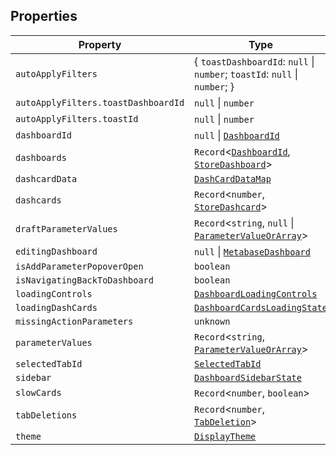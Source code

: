 ## Properties

| Property | Type |
| ------ | ------ |
| <a id="autoapplyfilters"></a> `autoApplyFilters` | \{ `toastDashboardId`: `null` \| `number`; `toastId`: `null` \| `number`; \} |
| `autoApplyFilters.toastDashboardId` | `null` \| `number` |
| `autoApplyFilters.toastId` | `null` \| `number` |
| <a id="dashboardid"></a> `dashboardId` | `null` \| [`DashboardId`](DashboardId.md) |
| <a id="dashboards"></a> `dashboards` | `Record`\<[`DashboardId`](DashboardId.md), [`StoreDashboard`](StoreDashboard.md)\> |
| <a id="dashcarddata"></a> `dashcardData` | [`DashCardDataMap`](DashCardDataMap.md) |
| <a id="dashcards"></a> `dashcards` | `Record`\<`number`, [`StoreDashcard`](StoreDashcard.md)\> |
| <a id="draftparametervalues"></a> `draftParameterValues` | `Record`\<`string`, `null` \| [`ParameterValueOrArray`](ParameterValueOrArray.md)\> |
| <a id="editingdashboard"></a> `editingDashboard` | `null` \| [`MetabaseDashboard`](../MetabaseDashboard.md) |
| <a id="isaddparameterpopoveropen"></a> `isAddParameterPopoverOpen` | `boolean` |
| <a id="isnavigatingbacktodashboard"></a> `isNavigatingBackToDashboard` | `boolean` |
| <a id="loadingcontrols"></a> `loadingControls` | [`DashboardLoadingControls`](DashboardLoadingControls.md) |
| <a id="loadingdashcards"></a> `loadingDashCards` | [`DashboardCardsLoadingState`](DashboardCardsLoadingState.md) |
| <a id="missingactionparameters"></a> `missingActionParameters` | `unknown` |
| <a id="parametervalues"></a> `parameterValues` | `Record`\<`string`, [`ParameterValueOrArray`](ParameterValueOrArray.md)\> |
| <a id="selectedtabid"></a> `selectedTabId` | [`SelectedTabId`](SelectedTabId.md) |
| <a id="sidebar"></a> `sidebar` | [`DashboardSidebarState`](DashboardSidebarState.md) |
| <a id="slowcards"></a> `slowCards` | `Record`\<`number`, `boolean`\> |
| <a id="tabdeletions"></a> `tabDeletions` | `Record`\<`number`, [`TabDeletion`](TabDeletion.md)\> |
| <a id="theme"></a> `theme` | [`DisplayTheme`](DisplayTheme.md) |
